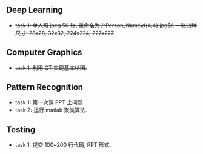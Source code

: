## Deep Learning

- ~~task 1: 单人照 jpeg 50 张, 重命名为 /^Person_Name\d{4,4}\.jpg$/, 一张四种尺寸: 28x28, 32x32, 224x224, 227x227~~

## Computer Graphics

- ~~task 1: 利用 QT 实现基本绘图.~~

## Pattern Recognition

- task 1: 第一次课 PPT 上问题.
- task 2: 运行 matlab 聚类算法.

## Testing

- task 1: 提交 100~200 行代码, PPT 形式.
